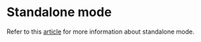 # Standalone mode

Refer to this [article](https://devcfgc.com/puppet-101-installing-the-agent-24b8e30bb088) for more information about standalone mode.
